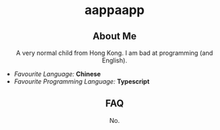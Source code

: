 <style>
    h1, h2, h3, h4, h5, h6, p {
        text-align: center;
    }
</style>

# aappaapp

## About Me

A very normal child from Hong Kong. I am bad at programming (and English).

-   _Favourite Language:_ **Chinese**
-   _Favourite Programming Language:_ **Typescript**

## FAQ

No.

